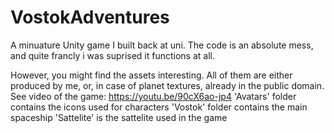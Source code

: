# VostokAdventures
A minuature Unity game I built back at uni. 
The code is an absolute mess, and quite francly i was suprised it functions at all. 

However, you might find the assets interesting. All of them are either produced by me, or, in case of planet textures, already in the public domain. 
See video of the game: https://youtu.be/90cX6ao-jp4
'Avatars' folder contains the icons used for characters
'Vostok' folder contains the main spaceship 
'Sattelite' is the sattelite used in the game  
